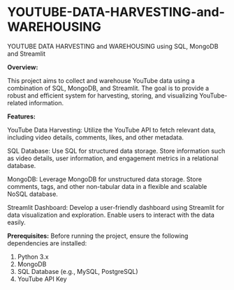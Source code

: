 # YOUTUBE-DATA-HARVESTING-and-WAREHOUSING
YOUTUBE DATA HARVESTING and WAREHOUSING using SQL, MongoDB and Streamlit

**Overview:**

This project aims to collect and warehouse YouTube data using a combination of SQL, MongoDB, and Streamlit. The goal is to provide a robust and efficient system for harvesting, storing, and visualizing YouTube-related information.

**Features:**

YouTube Data Harvesting: Utilize the YouTube API to fetch relevant data, including video details, comments, likes, and other metadata.

SQL Database: Use SQL for structured data storage. Store information such as video details, user information, and engagement metrics in a relational database.

MongoDB: Leverage MongoDB for unstructured data storage. Store comments, tags, and other non-tabular data in a flexible and scalable NoSQL database.

Streamlit Dashboard: Develop a user-friendly dashboard using Streamlit for data visualization and exploration. Enable users to interact with the data easily.

**Prerequisites:**
Before running the project, ensure the following dependencies are installed:
1. Python 3.x
2. MongoDB
3. SQL Database (e.g., MySQL, PostgreSQL)
4. YouTube API Key
